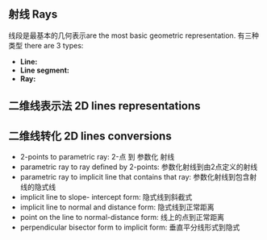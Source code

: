 ## 射线 Rays
线段是最基本的几何表示are the most basic geometric representation. 有三种类型 there are 3 types:
- **Line:**
- **Line segment:**
- **Ray:**

## 二维线表示法 2D lines representations

## 二维线转化 2D lines conversions
- 2-points to parametric ray: 2-点 到 参数化 射线
- parametric ray to ray defined by 2-points: 参数化射线到由2点定义的射线
- parametric ray to implicit line that contains that ray: 参数化射线到包含射线的隐式线
- implicit line to slope- intercept form: 隐式线到斜截式
- implicit line to normal and distance form: 隐式线到正常距离
- point on the line to normal-distance form: 线上的点到正常距离
- perpendicular bisector form to implicit form: 垂直平分线形式到隐式
